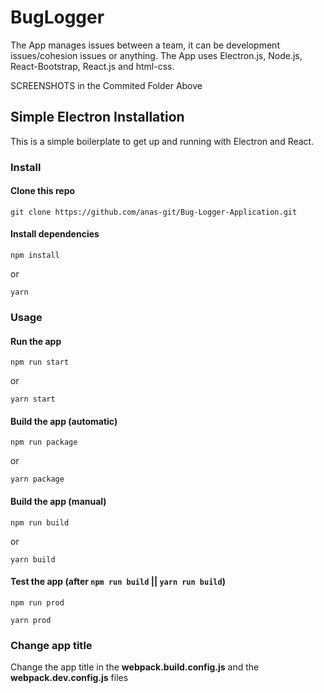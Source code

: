 # BugLogger
The App manages issues between a team, it can be development issues/cohesion issues or anything. The App uses Electron.js, Node.js, React-Bootstrap, React.js and html-css.

SCREENSHOTS in the Commited Folder Above

## Simple Electron Installation

This is a simple boilerplate to get up and running with Electron and React.
### Install

#### Clone this repo

```
git clone https://github.com/anas-git/Bug-Logger-Application.git
```

#### Install dependencies

```
npm install
```

or

```
yarn
```

### Usage

#### Run the app

```
npm run start
```

or

```
yarn start
```

#### Build the app (automatic)

```
npm run package
```

or

```
yarn package
```

#### Build the app (manual)

```
npm run build
```

or

```
yarn build
```

#### Test the app (after `npm run build` || `yarn run build`)

```
npm run prod
```

```
yarn prod
```

### Change app title

Change the app title in the **webpack.build.config.js** and the **webpack.dev.config.js** files
